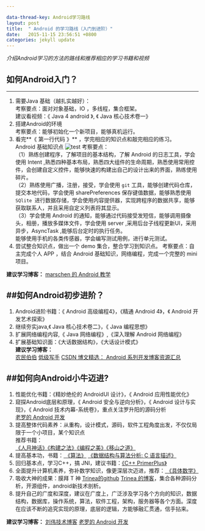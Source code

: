 ```yaml
---

data-thread-key: Android学习路线
layout: post
title:  " Android 的学习路线（入门到进阶）"
date:   2015-11-15 23:56:51 +0800
categories: jekyll update
---
```

*介绍Android学习的方法的路线和推荐相应的学习书籍和视频*  

## 如何Android入门？
---------------
 1. 需要Java 基础（越扎实越好）：   
考察要点：面对对象基础，IO ，多线程，集合框架。  
建议看视频：《 Java 4 android 》, 《 Java 核心技术卷一》
2. 搭建Android的环境  
考察要点：能够初始化一个新项目，能够真机运行。
3. 看完**《 第一行代码 》** ，学完相应的知识点和敲完相应的练习。  
Android 基础知识点
![test](http://7xofac.com1.z0.glb.clouddn.com/android基础知识点.png) 
考察要点：   
（1）熟练创建程序，了解项目的基本结构，了解 Android 的日志工具，学会使用 Intent ,熟悉四种基本布局，熟悉四大组件的生命周期，熟悉使用常用控件，会创建自定义控件，能够快速的构建出自己的设计出来的界面，熟练使用碎片。   
（2）熟练使用广播，注册，接受，学会使用 `git` 工具，能够创建代码仓库，提交本地代码，学会使用 sharePreferences 保存键值数据，能够熟悉使用 `SQlite `进行数据存储，学会使用内容提供器，实现跨程序的数据共享，能够获取联系人，并且采用自定义列表将其显示。   
（3）学会使用 Android 的通知，能够通过代码接受发短信，能够调用摄像头，相册，播放多媒体文件，学会使用 server ,采用后台子线程更新UI，采用异步，AsyncTask ,能够后台定时的执行任务。   
能够使用手机的各类传感器，学会编写测试用例，进行单元测试。
4. 尝试整合知识点，做出一个 demo 集合，整合学习到知识点。
考察要点：自主完成个人 APP ，结合 Android 基础知识，网络编程，完成一个完整的 mini 项目。   

**建议学习博客：**
<a href="http://www.marschen.com/portal.php"> marschen 的 Android 教学</a>



##如何Android初步进阶？
----------------

1. Android进阶书籍：《 Android 高级编程4》，《精通 Android 4》，《 Android 开发艺术探索》
2. 继续夯实java,《 Java 核心技术卷二》，《 Java 编程思想》
3. 扩展网络编程内容,《 Java 网络编程》,《深入理解 Android 网络编程》
4. 扩展基础知识面：《大话数据结构》，《大话设计模式》   
**建议学习博客：**  
<a href="http://over140.cnblogs.com/">农民伯伯</a> <a href="http://byandby.iteye.com/ ">低级写手</a> <a href="http://www.csdn.net/article/2011-08-30/303833 "> CSDN 博文精选： Android 系列开发博客资源汇总</a>

##如何向Android小牛迈进? 
----------------  
1. 性能优化书籍：《精妙绝伦的 AndroidUI 设计》，《 Android 应用性能优化》   
2. 窥探Android底层和原理，《 Android 安全与逆向分析》，《 Android 设计与实现》，《 Android 技术内幕-系统卷》，重点关注罗升阳的源码分析   
<a href="http://blog.csdn.net/Luoshengyang?viewmode=contents.com">老罗的 Android 开发</a>   
3. 提高整体代码素养：从重构，设计模式，源码，软件工程角度出发，不仅仅局限于一个小项目，某个知识点   
推荐书籍：   
<a href="http://book.douban.com/subject/1102259/">《人月神话》</a><a href="http://book.douban.com/subject/25965995/">《构建之法》</a><a href="http://book.douban.com/subject/3004255/">《编程之美》</a><a href="https://book.douban.com/subject/2149642/">《移山之道》</a>   
4. 提高基本功，书籍：<a href="http://book.douban.com/subject/10432347/"> 《算法》</a>
<a href="http://book.douban.com/subject/1139426/"> 《数据结构与算法分析: C 语言描述》 </a>   
5. 回归基本点，学习C++，搞 JNI，建议书籍：<a href="http://www.linuxidc.com/Linux/2014-05/101227.htm">《C++ PrimerPlus》</a>   
6. 全面提升计算机素养，弥补数学知识，像更深层次迈进，推荐：<a href="http://book.douban.com/subject/21323941/"> 《具体数学》 </a>   
7.  吸收大神的成果：膜拜 T 神 <a href="https://github.com/Trinea">Trinea的github</a> <a href="http://www.trinea.cn/">Trinea 的博客</a>，集合各种源码分析，开源组件，android新技术剖析。   
8.  提升自己的广度和深度，建议在广度上，广泛涉及学习各个方向的知识，数据结构，数据库，操作系统，算法，软件工程，架构，服务器等各个方面。深度在应该不断的追究实现的原理，底层的逻辑，方能够融汇贯通，信手拈来。
 
**建议学习博客：**
<a href="http://blog.csdn.net/lovelion">刘伟技术博客</a>
<a href="http://blog.csdn.net/Luoshengyang?viewmode=contents.com">老罗的 Android 开发</a>

